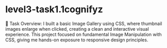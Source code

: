 # level3-task1.1cognifyz
🔧 Task Overview: I built a basic Image Gallery using CSS, where thumbnail images enlarge when clicked, creating a clean and interactive visual experience. This project focused on fundamental Image Manipulation with CSS, giving me hands-on exposure to responsive design principles.
